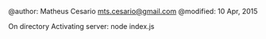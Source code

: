 @author: Matheus Cesario <mts.cesario@gmail.com>
@modified: 10 Apr, 2015

On directory
Activating server: node index.js